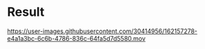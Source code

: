 <h1>Result</h1>

https://user-images.githubusercontent.com/30414956/162157278-e4a1a3bc-6c6b-4786-836c-64fa5d7d5580.mov


